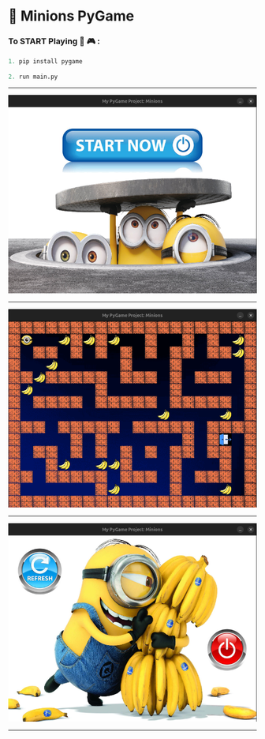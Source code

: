 # 🧩 Minions PyGame

### To START Playing 🧩 🎮 :


```python
1. pip install pygame
```

```python
2. run main.py
```

---

<img src="images/1.png" alt="my_projects" width="600">

---

<img src="images/2.png" alt="my_projects" width="600">

---

<img src="images/3.png" alt="my_projects" width="600">

---
